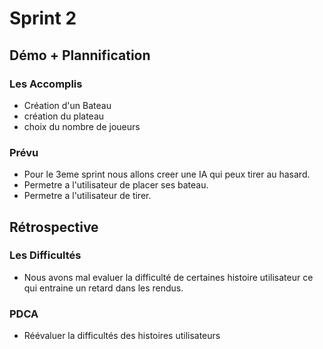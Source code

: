 # Sprint 2

## Démo + Plannification

### Les Accomplis
- Création d'un Bateau
- création du plateau
- choix du nombre de joueurs

### Prévu
- Pour le 3eme sprint nous allons creer une IA qui peux tirer au hasard. 
- Permetre a l'utilisateur de placer ses bateau.
- Permetre a l'utilisateur de tirer.

## Rétrospective

### Les Difficultés
* Nous avons mal evaluer la difficulté de certaines histoire utilisateur ce qui entraine un retard dans les rendus.

### PDCA
* Réévaluer la difficultés  des histoires utilisateurs


